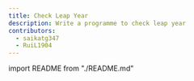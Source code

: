 ```yaml
---
title: Check Leap Year
description: Write a programme to check leap year
contributors:
  - saikatg347
  - RuiL1904
---
```


import README from "./README.md"

<README />
